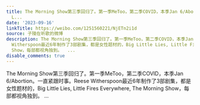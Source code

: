 ```yaml
---
title: The Morning Show第三季回归了。第一季MeToo，第二季COVID，本季Jan 6/Abortion。一直紧跟时事。Reese Witherspoon最近6年制作了3部剧集，都是女性题材的，Big
  L...
date: '2023-09-16'
linkTitle: https://weibo.com/1251560221/NjETn2i1d
source: 子陵在听歌的微博
description: The Morning Show第三季回归了。第一季MeToo，第二季COVID，本季Jan 6/Abortion。一直紧跟时事。Reese
  Witherspoon最近6年制作了3部剧集，都是女性题材的，Big Little Lies, Little Fires Everywhere, The Morning
  Show，每部都视角独到。  ...
disable_comments: true
---
```

The Morning Show第三季回归了。第一季MeToo，第二季COVID，本季Jan 6/Abortion。一直紧跟时事。Reese Witherspoon最近6年制作了3部剧集，都是女性题材的，Big Little Lies, Little Fires Everywhere, The Morning Show，每部都视角独到。  ...
